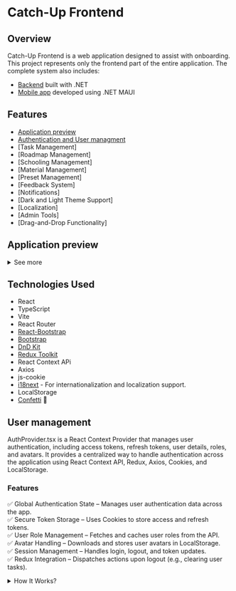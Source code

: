 # Catch-Up Frontend

## Overview

Catch-Up Frontend is a web application designed to assist with onboarding. This project represents only the frontend part of the entire application.
The complete system also includes:

- [Backend](https://github.com/InterfectoremCubiculum/catch_up_Backend) built with .NET
- [Mobile app](https://github.com/InterfectoremCubiculum/catch_up_Mobile) developed using .NET MAUI
  

## Features
- [Application preview](#Application_preview)
- [Authentication and User managment](#User_management)
- [Task Management]
- [Roadmap Management]
- [Schooling Management]
- [Material Management]
- [Preset Management]
- [Feedback System]
- [Notifications]
- [Dark and Light Theme Support]
- [Localization]
- [Admin Tools]
- [Drag-and-Drop Functionality]

## Application preview
<details>
<summary>See more</summary>

</details>



## Technologies Used

- React
- TypeScript
- Vite
- React Router
- [React-Bootstrap](https://react-bootstrap.netlify.app/)
- [Bootstrap](https://getbootstrap.com/)
- [DnD Kit](https://dndkit.com/)
- [Redux Toolkit](https://redux-toolkit.js.org/)
- React Context APi
- Axios
- js-cookie
- [i18next](https://www.i18next.com/) - For internationalization and localization support.
- LocalStorage
- [Confetti](https://www.npmjs.com/package/react-confetti) 🎉

## User management
AuthProvider.tsx is a React Context Provider that manages user authentication, including access tokens, refresh tokens, user details, roles, and avatars. It provides a centralized way to handle authentication across the application using React Context API, Redux, Axios, Cookies, and LocalStorage.

### Features
✅ Global Authentication State – Manages user authentication data across the app.\
✅ Secure Token Storage – Uses Cookies to store access and refresh tokens.\
✅ User Role Management – Fetches and caches user roles from the API.\
✅ Avatar Handling – Downloads and stores user avatars in LocalStorage.\
✅ Session Management – Handles login, logout, and token updates.\
✅ Redux Integration – Dispatches actions upon logout (e.g., clearing user tasks).

<details>
<summary>How It Works?</summary>

#### Initializing Authentication State
On component mount, retrieves:
- accessToken & refreshToken from Cookies.
- user data from Cookies.
- avatar from LocalStorage.
```tsx
const [accessToken, setAccessToken_] = useState<string | null>(Cookies.get('accessToken') || null);
const [refreshToken, setRefreshToken_] = useState<string | null>(Cookies.get('refreshToken') || null);
const [user, setUser_] = useState<User | null>(() => {
    const storedUser = Cookies.get('user');
    return storedUser ? JSON.parse(storedUser) : null;
});
const [avatar, setAvatar] = useState<string | null>(loadStoredAvatar());
```
#### Managing Authentication Tokens
- Set Access Token: Stores token in Cookies when a user logs in.
- Set Refresh Token: Stores refresh token for session persistence.
- Remove Tokens on Logout: Deletes them from Cookies.
```tsx
    const setAccessToken = (newToken: string | null) => {
        setAccessToken_(newToken);
        if (newToken) {
            Cookies.set('accessToken', newToken, {
                path: '/',
                secure: true
            });
        } else {
            Cookies.remove('accessToken');
        }
    };
```
#### Managing User Data
- Saves user details in Cookies on login.
- Removes user data on logout.
- Fetches and stores user avatars using LocalStorage.
```tsx
   const setUser = (newUser: User | null) => {
        if (newUser) {
            const { ...userToStore } = newUser;
            Cookies.set('user', JSON.stringify(userToStore), {
                path: '/',
                secure: true
            });
            setUser_(userToStore);
            if (userToStore.avatarId) {
                fetchAndStoreAvatar(userToStore.avatarId);
            }
        } else {
            Cookies.remove('user');
            localStorage.removeItem('userAvatar');
            setAvatar(null);
            setUser_(null);
        }
    };
```
#### User Role Management
Fetches the user role from API and caches it to avoid redundant requests.
```tsx
  const getRole = async (userId: string): Promise<string> => {
        if (!userId) { throw new Error("Invalid userId");}
        try {
            const response = await axiosInstance.get(`User/GetRole/${userId}`);
            const role = response.data || "User";

            setRoleCache(role);
            return role;
        } catch (error) {  throw new Error("Failed to fetch user role");}
    };
```
#### Logout Functionality
- Clears all authentication-related data, including Redux state.
```tsx
const logout = () => {
    setAccessToken(null);
    setRefreshToken(null);
    setUser(null);
    setRoleCache("");
    localStorage.removeItem('userAvatar');
    dispatch(clearTasks());
};
```
#### Usage
Wrapping the App with AuthProvider
- Include AuthProvider in the root component (main.tsx) to provide authentication context across the app.
```tsx
<AuthProvider>
    <App />
</AuthProvider>
```
</details>

